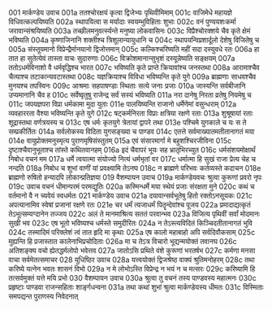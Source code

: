 001	मार्कण्डेय उवाच
001a	ततश्चोरक्षयं कृत्वा द्विजेभ्यः पृथिवीमिमाम्
001c	वाजिमेधे महायज्ञे विधिवत्कल्पयिष्यति
002a	स्थापयित्वा स मर्यादाः स्वयम्भुविहिताः शुभाः
002c	वनं पुण्ययशःकर्मा जरावान्संश्रयिष्यति
003a	तच्छीलमनुवर्त्स्यन्ते मनुष्या लोकवासिनः
003c	विप्रैश्चोरक्शये चैव कृते क्षेमं भविष्यति
004a	कृष्णाजिनानि शक्तीश्च त्रिशूलान्यायुधानि च
004c	स्थापयन्विप्रशार्दूलो देशेषु विजितेषु च
005a	संस्तूयमानो विप्रेन्द्रैर्मानयानो द्विजोत्तमान्
005c	कल्किश्चरिष्यति महीं सदा दस्युवधे रतः
006a	हा तात हा सुतेत्येवं तास्ता वाचः सुदारुणाः
006c	विक्रोशमानान्सुभृशं दस्यून्नेष्यति सङ्क्षयम्
007a	ततोऽधर्मविनाशो वै धर्मवृद्धिश्च भारत
007c	भविष्यति कृते प्राप्ते क्रियावांश्च जनस्तथा
008a	आरामाश्चैव चैत्याश्च तटाकान्यवटास्तथा
008c	यज्ञक्रियाश्च विविधा भविष्यन्ति कृते युगे
009a	ब्राह्मणाः साधवश्चैव मुनयश्च तपस्विनः
009c	आश्रमाः सहपाषण्डाः स्थिताः सत्ये जनाः प्रजाः
010a	जास्यन्ति सर्वबीजानि उप्यमानानि चैव ह
010c	सर्वेष्वृतुषु राजेन्द्र सर्वं सस्यं भविष्यति
011a	नरा दानेषु निरता व्रतेषु नियमेषु च
011c	जपयज्ञपरा विप्रा धर्मकामा मुदा युताः
011e	पालयिष्यन्ति राजानो धर्मेणेमां वसुन्धराम्
012a	व्यवहाररता वैश्या भविष्यन्ति कृते युगे
012c	षट्कर्मनिरता विप्राः क्षत्रिया रक्षणे रताः
013a	शुश्रूषायां रताः शूद्रास्तथा वर्णत्रयस्य च
013c	एष धर्मः कृतयुगे त्रेतायां द्वापरे तथा
013e	पश्चिमे युगकाले च यः स ते सम्प्रकीर्तितः
014a	सर्वलोकस्य विदिता युगसङ्ख्या च पाण्डव
014c	एतत्ते सर्वमाख्यातमतीतानागतं मया
014e	वायुप्रोक्तमनुस्मृत्य पुराणमृषिसंस्तुतम्
015a	एवं संसारमार्गा मे बहुशश्चिरजीविना
015c	दृष्टाश्चैवानुभूताश्च तांस्ते कथितवानहम्
016a	इदं चैवापरं भूयः सह भ्रातृभिरच्युत
016c	धर्मसंशयमोक्षार्थं निबोध वचनं मम
017a	धर्मे त्वयात्मा संयोज्यो नित्यं धर्मभृतां वर
017c	धर्मात्मा हि सुखं राजा प्रेत्य चेह च नन्दति
018a	निबोध च शुभां वाणीं यां प्रवक्ष्यामि तेऽनघ
018c	न ब्राह्मणे परिभवः कर्तव्यस्ते कदाचन
018e	ब्राह्मणो रुषितो हन्यादपि लोकान्प्रतिज्ञया
019	वैशम्पायन उवाच
019a	मार्कण्डेयवचः श्रुत्वा कुरूणां प्रवरो नृपः
019c	उवाच वचनं धीमान्परमं परमद्युतिः
020a	कस्मिन्धर्मे मया स्थेयं प्रजाः संरक्षता मुने
020c	कथं च वर्तमानो वै न च्यवेयं स्वधर्मतः
021	मार्कण्डेय उवाच
021a	दयावान्सर्वभूतेषु हितो रक्तोऽनसूयकः
021c	अपत्यानामिव स्वेषां प्रजानां रक्षणे रतः
021e	चर धर्मं त्यजाधर्मं पितॄन्देवांश्च पूजय
022a	प्रमादाद्यत्कृतं तेऽभूत्सम्यग्दानेन तज्जय
022c	अलं ते मानमाश्रित्य सततं परवान्भव
023a	विजित्य पृथिवीं सर्वां मोदमानः सुखी भव
023c	एष भूतो भविष्यश्च धर्मस्ते समुदीरितः
024a	न तेऽस्त्यविदितं किञ्चिदतीतानागतं भुवि
024c	तस्मादिमं परिक्लेशं त्वं तात हृदि मा कृथाः
025a	एष कालो महाबाहो अपि सर्वदिवौकसाम्
025c	मुह्यन्ति हि प्रजास्तात कालेनाभिप्रचोदिताः
026a	मा च तेऽत्र विचारो भूद्यन्मयोक्तं तवानघ
026c	अतिशङ्क्य वचो ह्येतद्धर्मलोपो भवेत्तव
027a	जातोऽसि प्रथिते वंशे कुरूणां भरतर्षभ
027c	कर्मणा मनसा वाचा सर्वमेतत्समाचर
028	युधिष्ठिर उवाच
028a	यत्त्वयोक्तं द्विजश्रेष्ठ वाक्यं श्रुतिमनोहरम्
028c	तथा करिष्ये यत्नेन भवतः शासनं विभो
029a	न मे लोभोऽस्ति विप्रेन्द्र न भयं न च मत्सरः
029c	करिष्यामि हि तत्सर्वमुक्तं यत्ते मयि प्रभो
030	वैशम्पायन उवाच
030a	श्रुत्वा तु वचनं तस्य पाण्डवस्य महात्मनः
030c	प्रहृष्टाः पाण्डवा राजन्सहिताः शार्ङ्गधन्वना
031a	तथा कथां शुभां श्रुत्वा मार्कण्डेयस्य धीमतः
031c	विस्मिताः समपद्यन्त पुराणस्य निवेदनात्
